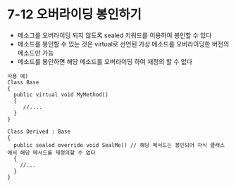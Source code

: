 # 7-12 오버라이딩 봉인하기
* 메소그를 오버라이딩 되지 않도록 sealed 키워드를 이용하여 봉인할 수 있다
* 메소드를 봉인할 수 있는 것은 virtual로 선언된 가상 메소드를 오버라이딩한 버전의 메소드만 가능
* 메소드를 봉인하면 해당 메소드를 오버라이딩 하여 재정의 할 수 없다
```
사용 예)
Class Base
{
  public virtual void MyMethod()
  {
     //....
  }
}

Class Derived : Base
{
  public sealed override void SealMe() // 해당 메서드는 봉인되어 자식 클래스에서 해당 메서드를 재정의할 수 없다
  {
    //...
  }
}



```
